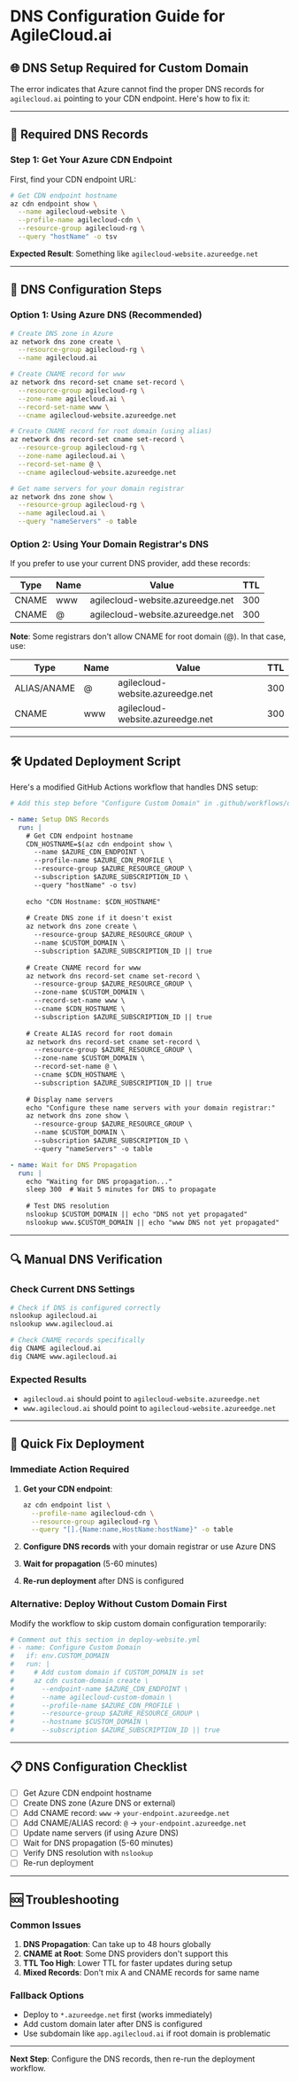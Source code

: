 # DNS Configuration Guide for AgileCloud.ai

## 🌐 **DNS Setup Required for Custom Domain**

The error indicates that Azure cannot find the proper DNS records for `agilecloud.ai` pointing to your CDN endpoint. Here's how to fix it:

---

## 🎯 **Required DNS Records**

### **Step 1: Get Your Azure CDN Endpoint**

First, find your CDN endpoint URL:

```bash
# Get CDN endpoint hostname
az cdn endpoint show \
  --name agilecloud-website \
  --profile-name agilecloud-cdn \
  --resource-group agilecloud-rg \
  --query "hostName" -o tsv
```

**Expected Result**: Something like `agilecloud-website.azureedge.net`

---

## 🔧 **DNS Configuration Steps**

### **Option 1: Using Azure DNS (Recommended)**

```bash
# Create DNS zone in Azure
az network dns zone create \
  --resource-group agilecloud-rg \
  --name agilecloud.ai

# Create CNAME record for www
az network dns record-set cname set-record \
  --resource-group agilecloud-rg \
  --zone-name agilecloud.ai \
  --record-set-name www \
  --cname agilecloud-website.azureedge.net

# Create CNAME record for root domain (using alias)
az network dns record-set cname set-record \
  --resource-group agilecloud-rg \
  --zone-name agilecloud.ai \
  --record-set-name @ \
  --cname agilecloud-website.azureedge.net

# Get name servers for your domain registrar
az network dns zone show \
  --resource-group agilecloud-rg \
  --name agilecloud.ai \
  --query "nameServers" -o table
```

### **Option 2: Using Your Domain Registrar's DNS**

If you prefer to use your current DNS provider, add these records:

| Type  | Name | Value | TTL |
|-------|------|-------|-----|
| CNAME | www  | agilecloud-website.azureedge.net | 300 |
| CNAME | @    | agilecloud-website.azureedge.net | 300 |

**Note**: Some registrars don't allow CNAME for root domain (@). In that case, use:

| Type  | Name | Value | TTL |
|-------|------|-------|-----|
| ALIAS/ANAME | @ | agilecloud-website.azureedge.net | 300 |
| CNAME | www | agilecloud-website.azureedge.net | 300 |

---

## 🛠️ **Updated Deployment Script**

Here's a modified GitHub Actions workflow that handles DNS setup:

```yaml
# Add this step before "Configure Custom Domain" in .github/workflows/deploy-website.yml

- name: Setup DNS Records
  run: |
    # Get CDN endpoint hostname
    CDN_HOSTNAME=$(az cdn endpoint show \
      --name $AZURE_CDN_ENDPOINT \
      --profile-name $AZURE_CDN_PROFILE \
      --resource-group $AZURE_RESOURCE_GROUP \
      --subscription $AZURE_SUBSCRIPTION_ID \
      --query "hostName" -o tsv)
    
    echo "CDN Hostname: $CDN_HOSTNAME"
    
    # Create DNS zone if it doesn't exist
    az network dns zone create \
      --resource-group $AZURE_RESOURCE_GROUP \
      --name $CUSTOM_DOMAIN \
      --subscription $AZURE_SUBSCRIPTION_ID || true
    
    # Create CNAME record for www
    az network dns record-set cname set-record \
      --resource-group $AZURE_RESOURCE_GROUP \
      --zone-name $CUSTOM_DOMAIN \
      --record-set-name www \
      --cname $CDN_HOSTNAME \
      --subscription $AZURE_SUBSCRIPTION_ID || true
    
    # Create ALIAS record for root domain
    az network dns record-set cname set-record \
      --resource-group $AZURE_RESOURCE_GROUP \
      --zone-name $CUSTOM_DOMAIN \
      --record-set-name @ \
      --cname $CDN_HOSTNAME \
      --subscription $AZURE_SUBSCRIPTION_ID || true
    
    # Display name servers
    echo "Configure these name servers with your domain registrar:"
    az network dns zone show \
      --resource-group $AZURE_RESOURCE_GROUP \
      --name $CUSTOM_DOMAIN \
      --subscription $AZURE_SUBSCRIPTION_ID \
      --query "nameServers" -o table

- name: Wait for DNS Propagation
  run: |
    echo "Waiting for DNS propagation..."
    sleep 300  # Wait 5 minutes for DNS to propagate
    
    # Test DNS resolution
    nslookup $CUSTOM_DOMAIN || echo "DNS not yet propagated"
    nslookup www.$CUSTOM_DOMAIN || echo "www DNS not yet propagated"
```

---

## 🔍 **Manual DNS Verification**

### **Check Current DNS Settings**

```bash
# Check if DNS is configured correctly
nslookup agilecloud.ai
nslookup www.agilecloud.ai

# Check CNAME records specifically
dig CNAME agilecloud.ai
dig CNAME www.agilecloud.ai
```

### **Expected Results**
- `agilecloud.ai` should point to `agilecloud-website.azureedge.net`
- `www.agilecloud.ai` should point to `agilecloud-website.azureedge.net`

---

## 🚀 **Quick Fix Deployment**

### **Immediate Action Required**

1. **Get your CDN endpoint**:
   ```bash
   az cdn endpoint list \
     --profile-name agilecloud-cdn \
     --resource-group agilecloud-rg \
     --query "[].{Name:name,HostName:hostName}" -o table
   ```

2. **Configure DNS records** with your domain registrar or use Azure DNS

3. **Wait for propagation** (5-60 minutes)

4. **Re-run deployment** after DNS is configured

### **Alternative: Deploy Without Custom Domain First**

Modify the workflow to skip custom domain configuration temporarily:

```yaml
# Comment out this section in deploy-website.yml
# - name: Configure Custom Domain
#   if: env.CUSTOM_DOMAIN
#   run: |
#     # Add custom domain if CUSTOM_DOMAIN is set
#     az cdn custom-domain create \
#       --endpoint-name $AZURE_CDN_ENDPOINT \
#       --name agilecloud-custom-domain \
#       --profile-name $AZURE_CDN_PROFILE \
#       --resource-group $AZURE_RESOURCE_GROUP \
#       --hostname $CUSTOM_DOMAIN \
#       --subscription $AZURE_SUBSCRIPTION_ID || true
```

---

## 📋 **DNS Configuration Checklist**

- [ ] Get Azure CDN endpoint hostname
- [ ] Create DNS zone (Azure DNS or external)
- [ ] Add CNAME record: `www` → `your-endpoint.azureedge.net`
- [ ] Add CNAME/ALIAS record: `@` → `your-endpoint.azureedge.net`
- [ ] Update name servers (if using Azure DNS)
- [ ] Wait for DNS propagation (5-60 minutes)
- [ ] Verify DNS resolution with `nslookup`
- [ ] Re-run deployment

---

## 🆘 **Troubleshooting**

### **Common Issues**
1. **DNS Propagation**: Can take up to 48 hours globally
2. **CNAME at Root**: Some DNS providers don't support this
3. **TTL Too High**: Lower TTL for faster updates during setup
4. **Mixed Records**: Don't mix A and CNAME records for same name

### **Fallback Options**
- Deploy to `*.azureedge.net` first (works immediately)
- Add custom domain later after DNS is configured
- Use subdomain like `app.agilecloud.ai` if root domain is problematic

---

**Next Step**: Configure the DNS records, then re-run the deployment workflow.
